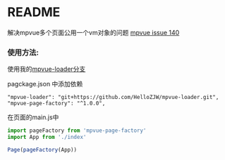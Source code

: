 README
===========================
解决mpvue多个页面公用一个vm对象的问题 [mpvue issue 140](https://github.com/Meituan-Dianping/mpvue/issues/140)

### 使用方法:

使用我的[mpvue-loader分支](https://github.com/HelloZJW/mpvue-loader)

pagckage.json 中添加依赖
```
"mpvue-loader": "git+https://github.com/HelloZJW/mpvue-loader.git",
"mpvue-page-factory": "^1.0.0",
```

在页面的main.js中
 ```javascript
import pageFactory from 'mpvue-page-factory'
import App from './index'

Page(pageFactory(App))
```

